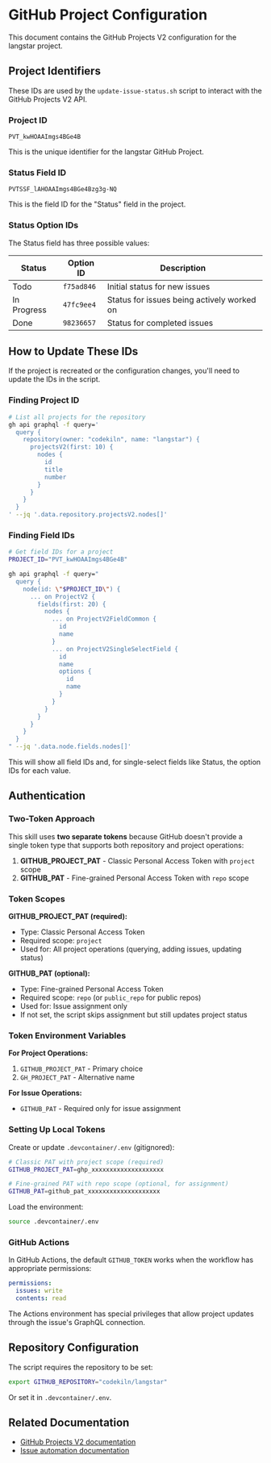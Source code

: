 # GitHub Project Configuration

This document contains the GitHub Projects V2 configuration for the langstar project.

## Project Identifiers

These IDs are used by the `update-issue-status.sh` script to interact with the GitHub Projects V2 API.

### Project ID

```
PVT_kwHOAAImgs4BGe4B
```

This is the unique identifier for the langstar GitHub Project.

### Status Field ID

```
PVTSSF_lAHOAAImgs4BGe4Bzg3g-NQ
```

This is the field ID for the "Status" field in the project.

### Status Option IDs

The Status field has three possible values:

| Status | Option ID | Description |
|--------|-----------|-------------|
| Todo | `f75ad846` | Initial status for new issues |
| In Progress | `47fc9ee4` | Status for issues being actively worked on |
| Done | `98236657` | Status for completed issues |

## How to Update These IDs

If the project is recreated or the configuration changes, you'll need to update the IDs in the script.

### Finding Project ID

```bash
# List all projects for the repository
gh api graphql -f query='
  query {
    repository(owner: "codekiln", name: "langstar") {
      projectsV2(first: 10) {
        nodes {
          id
          title
          number
        }
      }
    }
  }
' --jq '.data.repository.projectsV2.nodes[]'
```

### Finding Field IDs

```bash
# Get field IDs for a project
PROJECT_ID="PVT_kwHOAAImgs4BGe4B"

gh api graphql -f query="
  query {
    node(id: \"$PROJECT_ID\") {
      ... on ProjectV2 {
        fields(first: 20) {
          nodes {
            ... on ProjectV2FieldCommon {
              id
              name
            }
            ... on ProjectV2SingleSelectField {
              id
              name
              options {
                id
                name
              }
            }
          }
        }
      }
    }
  }
" --jq '.data.node.fields.nodes[]'
```

This will show all field IDs and, for single-select fields like Status, the option IDs for each value.

## Authentication

### Two-Token Approach

This skill uses **two separate tokens** because GitHub doesn't provide a single token type that supports both repository and project operations:

1. **GITHUB_PROJECT_PAT** - Classic Personal Access Token with `project` scope
2. **GITHUB_PAT** - Fine-grained Personal Access Token with `repo` scope

### Token Scopes

**GITHUB_PROJECT_PAT (required):**
- Type: Classic Personal Access Token
- Required scope: `project`
- Used for: All project operations (querying, adding issues, updating status)

**GITHUB_PAT (optional):**
- Type: Fine-grained Personal Access Token
- Required scope: `repo` (or `public_repo` for public repos)
- Used for: Issue assignment only
- If not set, the script skips assignment but still updates project status

### Token Environment Variables

**For Project Operations:**
1. `GITHUB_PROJECT_PAT` - Primary choice
2. `GH_PROJECT_PAT` - Alternative name

**For Issue Operations:**
- `GITHUB_PAT` - Required only for issue assignment

### Setting Up Local Tokens

Create or update `.devcontainer/.env` (gitignored):

```bash
# Classic PAT with project scope (required)
GITHUB_PROJECT_PAT=ghp_xxxxxxxxxxxxxxxxxxxx

# Fine-grained PAT with repo scope (optional, for assignment)
GITHUB_PAT=github_pat_xxxxxxxxxxxxxxxxxxxx
```

Load the environment:

```bash
source .devcontainer/.env
```

### GitHub Actions

In GitHub Actions, the default `GITHUB_TOKEN` works when the workflow has appropriate permissions:

```yaml
permissions:
  issues: write
  contents: read
```

The Actions environment has special privileges that allow project updates through the issue's GraphQL connection.

## Repository Configuration

The script requires the repository to be set:

```bash
export GITHUB_REPOSITORY="codekiln/langstar"
```

Or set it in `.devcontainer/.env`.

## Related Documentation

- [GitHub Projects V2 documentation](../../docs/dev/github-projects.md)
- [Issue automation documentation](../../docs/dev/issue-automation.md)
